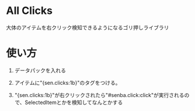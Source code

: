 # All Clicks
大体のアイテムを右クリック検知できるようになるゴリ押しライブラリ

# 使い方
1. データパックを入れる

2. アイテムに"{sen.clicks:1b}"のタグをつける。

3. "{sen.clicks:1b}"が右クリックされたら"#senba.click:click"が実行されるので、SelectedItemとかを検知してなんとかする

